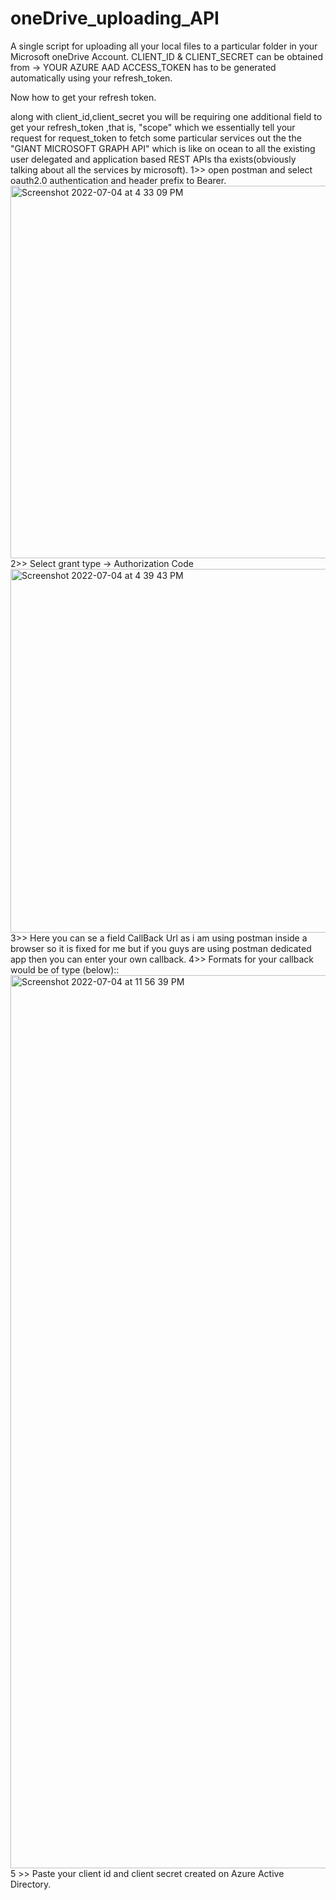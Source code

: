 # oneDrive_uploading_API
A single script for uploading all your local files to a particular folder in your Microsoft oneDrive Account.
CLIENT_ID & CLIENT_SECRET can be obtained from -> YOUR AZURE AAD
ACCESS_TOKEN has to be generated automatically using your refresh_token.

Now how to get your refresh token.

along with client_id,client_secret you will be requiring one additional field to get your refresh_token ,that is, "scope" which we essentially tell your request for request_token to fetch some particular services out the the "GIANT MICROSOFT GRAPH API" which is like on ocean to all the existing user delegated and application based REST APIs tha exists(obviously talking about all the services by microsoft).
1>> open postman and select oauth2.0 authentication and header prefix to Bearer.
<img width="596" alt="Screenshot 2022-07-04 at 4 33 09 PM" src="https://user-images.githubusercontent.com/79782184/177142190-ddfdd005-61d6-448b-a12d-02759bae813c.png">
2>> Select grant type -> Authorization Code
<img width="582" alt="Screenshot 2022-07-04 at 4 39 43 PM" src="https://user-images.githubusercontent.com/79782184/177143045-99a84005-7243-4b5c-b6a6-ce7f8e117777.png">
3>> Here you can se a field CallBack Url as i am using postman inside a browser so it is fixed for me but if you guys are using postman dedicated app then you can enter your own callback.
4>> Formats for your callback would be of type (below)::
<img width="1429" alt="Screenshot 2022-07-04 at 11 56 39 PM" src="https://user-images.githubusercontent.com/79782184/177203781-9ef59ec7-e378-446e-9aad-5dc43dbfcfce.png">
5 >> Paste your client id and client secret created on Azure Active Directory.
